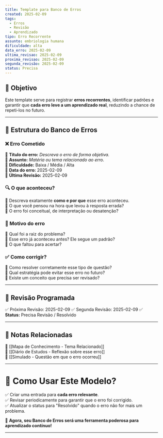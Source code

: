 ```yaml
---
title: Template para Banco de Erros
created: 2025-02-09
tags:
  - Erros
  - Revisão
  - Aprendizado
tipo: Erro Recorrente
assunto: embriologia humana
dificuldade: alta
data_erro: 2025-02-09
ultima_revisao: 2025-02-09
proxima_revisao: 2025-02-09
segunda_revisão: 2025-02-09
status: Precisa
---
```






## **🎯 Objetivo**

Este template serve para registrar **erros recorrentes**, identificar padrões e garantir que **cada erro leve a um aprendizado real**, reduzindo a chance de repeti-los no futuro.

---

## **📂 Estrutura do Banco de Erros**

### **❌ Erro Cometido**

📌 **Título do erro:** _Descreva o erro de forma objetiva._  
📌 **Assunto:** _Matéria ou tema relacionado ao erro._  
📌 **Dificuldade:** Baixa / Média / Alta  
📌 **Data do erro:** 2025-02-09  
📌 **Última Revisão:** 2025-02-09

### **🔍 O que aconteceu?**

📌 Descreva exatamente **como e por que** esse erro aconteceu.  
📌 O que você pensou na hora que levou à resposta errada?  
📌 O erro foi conceitual, de interpretação ou desatenção?

### **🧠 Motivo do erro**

📌 Qual foi a raiz do problema?  
📌 Esse erro já aconteceu antes? Ele segue um padrão?  
📌 O que faltou para acertar?

### **✅ Como corrigir?**

📌 Como resolver corretamente esse tipo de questão?  
📌 Qual estratégia pode evitar esse erro no futuro?  
📌 Existe um conceito que precisa ser revisado?

---

## **📅 Revisão Programada**

✅ Próxima Revisão: 2025-02-09
✅ Segunda Revisão: 2025-02-09
✅ **Status:** Precisa Revisão / Resolvido

---

## **🔗 Notas Relacionadas**

🔹 [[Mapa de Conhecimento - Tema Relacionado]]  
🔹 [[Diário de Estudos - Reflexão sobre esse erro]]  
🔹 [[Simulado - Questão em que o erro ocorreu]]

---

# **🚀 Como Usar Este Modelo?**

✅ Criar uma entrada para **cada erro relevante**.  
✅ Revisar periodicamente para garantir que o erro foi corrigido.  
✅ Atualizar o status para "Resolvido" quando o erro não for mais um problema.

🚀 **Agora, seu Banco de Erros será uma ferramenta poderosa para aprendizado contínuo!**

---
